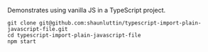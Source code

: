 
Demonstrates using vanilla JS in a TypeScript project.

    git clone git@github.com:shaunluttin/typescript-import-plain-javascript-file.git
    cd typescript-import-plain-javascript-file
    npm start
